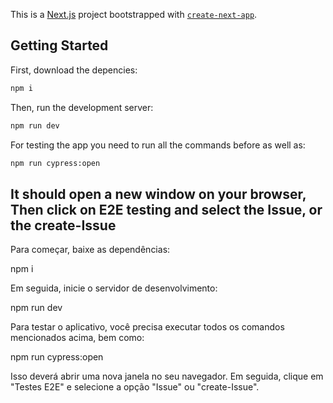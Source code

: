 This is a [Next.js](https://nextjs.org/) project bootstrapped with [`create-next-app`](https://github.com/vercel/next.js/tree/canary/packages/create-next-app).

## Getting Started

First, download the depencies:
```bash
npm i
```

Then, run the development server:

```bash
npm run dev
```

For testing the app you need to run all the commands before as well as:

```bash
npm run cypress:open
```
  It should open a new window on your browser, Then click on E2E testing and select the Issue, or the create-Issue
  ---

Para começar, baixe as dependências:

npm i

Em seguida, inicie o servidor de desenvolvimento:

npm run dev

Para testar o aplicativo, você precisa executar todos os comandos mencionados acima, bem como:

npm run cypress:open

Isso deverá abrir uma nova janela no seu navegador. Em seguida, clique em "Testes E2E" e selecione a opção "Issue" ou "create-Issue".
